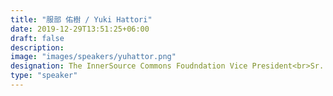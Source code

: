 ```yaml
---
title: "服部 佑樹 / Yuki Hattori"
date: 2019-12-29T13:51:25+06:00
draft: false
description:
image: "images/speakers/yuhattor.png"
designation: The InnerSource Commons Foudndation Vice President<br>Sr. Architect at GitHub
type: "speaker"
---
```


